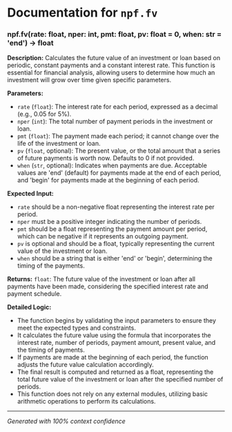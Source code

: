 # Documentation for `npf.fv`

### npf.fv(rate: float, nper: int, pmt: float, pv: float = 0, when: str = 'end') -> float

**Description:**
Calculates the future value of an investment or loan based on periodic, constant payments and a constant interest rate. This function is essential for financial analysis, allowing users to determine how much an investment will grow over time given specific parameters.

**Parameters:**
- `rate` (`float`): The interest rate for each period, expressed as a decimal (e.g., 0.05 for 5%).
- `nper` (`int`): The total number of payment periods in the investment or loan.
- `pmt` (`float`): The payment made each period; it cannot change over the life of the investment or loan.
- `pv` (`float`, optional): The present value, or the total amount that a series of future payments is worth now. Defaults to 0 if not provided.
- `when` (`str`, optional): Indicates when payments are due. Acceptable values are 'end' (default) for payments made at the end of each period, and 'begin' for payments made at the beginning of each period.

**Expected Input:**
- `rate` should be a non-negative float representing the interest rate per period.
- `nper` must be a positive integer indicating the number of periods.
- `pmt` should be a float representing the payment amount per period, which can be negative if it represents an outgoing payment.
- `pv` is optional and should be a float, typically representing the current value of the investment or loan.
- `when` should be a string that is either 'end' or 'begin', determining the timing of the payments.

**Returns:**
`float`: The future value of the investment or loan after all payments have been made, considering the specified interest rate and payment schedule.

**Detailed Logic:**
- The function begins by validating the input parameters to ensure they meet the expected types and constraints.
- It calculates the future value using the formula that incorporates the interest rate, number of periods, payment amount, present value, and the timing of payments.
- If payments are made at the beginning of each period, the function adjusts the future value calculation accordingly.
- The final result is computed and returned as a float, representing the total future value of the investment or loan after the specified number of periods. 
- This function does not rely on any external modules, utilizing basic arithmetic operations to perform its calculations.

---
*Generated with 100% context confidence*
